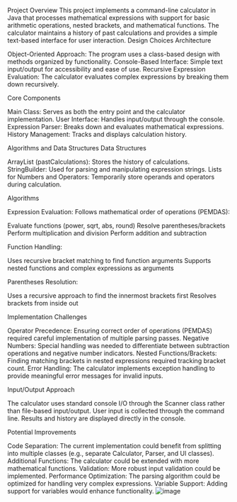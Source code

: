 Project Overview
This project implements a command-line calculator in Java that processes mathematical expressions with support for basic arithmetic operations, nested brackets, and mathematical functions. The calculator maintains a history of past calculations and provides a simple text-based interface for user interaction.
Design Choices
Architecture

Object-Oriented Approach: The program uses a class-based design with methods organized by functionality.
Console-Based Interface: Simple text input/output for accessibility and ease of use.
Recursive Expression Evaluation: The calculator evaluates complex expressions by breaking them down recursively.

Core Components

Main Class: Serves as both the entry point and the calculator implementation.
User Interface: Handles input/output through the console.
Expression Parser: Breaks down and evaluates mathematical expressions.
History Management: Tracks and displays calculation history.

Algorithms and Data Structures
Data Structures

ArrayList (pastCalculations): Stores the history of calculations.
StringBuilder: Used for parsing and manipulating expression strings.
Lists for Numbers and Operators: Temporarily store operands and operators during calculation.

Algorithms

Expression Evaluation: Follows mathematical order of operations (PEMDAS):

Evaluate functions (power, sqrt, abs, round)
Resolve parentheses/brackets
Perform multiplication and division
Perform addition and subtraction


Function Handling:

Uses recursive bracket matching to find function arguments
Supports nested functions and complex expressions as arguments


Parentheses Resolution:

Uses a recursive approach to find the innermost brackets first
Resolves brackets from inside out



Implementation Challenges

Operator Precedence: Ensuring correct order of operations (PEMDAS) required careful implementation of multiple parsing passes.
Negative Numbers: Special handling was needed to differentiate between subtraction operations and negative number indicators.
Nested Functions/Brackets: Finding matching brackets in nested expressions required tracking bracket count.
Error Handling: The calculator implements exception handling to provide meaningful error messages for invalid inputs.

Input/Output Approach

The calculator uses standard console I/O through the Scanner class rather than file-based input/output.
User input is collected through the command line.
Results and history are displayed directly in the console.

Potential Improvements

Code Separation: The current implementation could benefit from splitting into multiple classes (e.g., separate Calculator, Parser, and UI classes).
Additional Functions: The calculator could be extended with more mathematical functions.
Validation: More robust input validation could be implemented.
Performance Optimization: The parsing algorithm could be optimized for handling very complex expressions.
Variable Support: Adding support for variables would enhance functionality.
![image](https://github.com/user-attachments/assets/059bdad0-7381-4cbb-b413-72a2772d9217)
